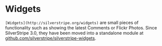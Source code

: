# Widgets

`[Widgets](http://silverstripe.org/widgets)` are small pieces of functionality such as showing the latest Comments or Flickr Photos. Since SilverStripe 3.0, they have been moved into a standalone module at [github.com/silverstripe/silverstripe-widgets](https://github.com/silverstripe/silverstripe-widgets).
